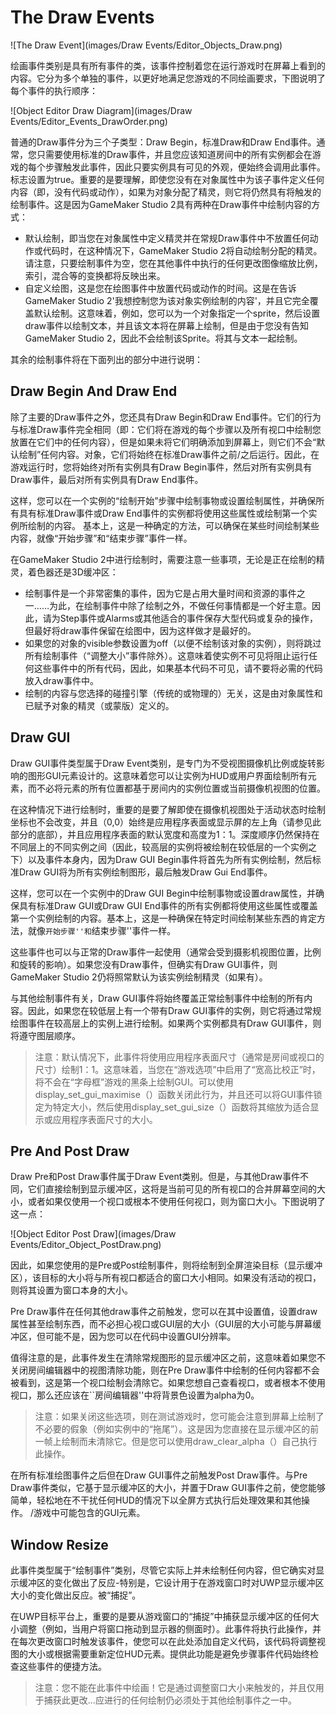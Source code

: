 # The Draw Events

![The Draw Event](images/Draw Events/Editor_Objects_Draw.png)

绘画事件类别是具有所有事件的类，该事件控制着您在运行游戏时在屏幕上看到的内容。它分为多个单独的事件，以更好地满足您游戏的不同绘画要求，下图说明了每个事件的执行顺序：

![Object Editor Draw Diagram](images/Draw Events/Editor_Events_DrawOrder.png)

 普通的Draw事件分为三个子类型：Draw Begin，标准Draw和Draw End事件。通常，您只需要使用标准的Draw事件，并且您应该知道房间中的所有实例都会在游戏的每个步骤触发此事件，因此只要实例具有可见的外观，便始终会调用此事件。标志设置为true。重要的是要理解，即使您没有在对象属性中为该子事件定义任何内容（即，没有代码或动作），如果为对象分配了精灵，则它将仍然具有将触发的绘制事件。这是因为GameMaker Studio 2具有两种在Draw事件中绘制内容的方式：

- 默认绘制，即当您在对象属性中定义精灵并在常规Draw事件中不放置任何动作或代码时，在这种情况下，GameMaker Studio 2将自动绘制分配的精灵。请注意，只要绘制事件为空，您在其他事件中执行的任何更改图像缩放比例，索引，混合等的变换都将反映出来。
- 自定义绘图，这是您在绘图事件中放置代码或动作的时间。这是在告诉GameMaker Studio 2'我想控制您为该对象实例绘制的内容'，并且它完全覆盖默认绘制。这意味着，例如，您可以为一个对象指定一个sprite，然后设置draw事件以绘制文本，并且该文本将在屏幕上绘制，但是由于您没有告知GameMaker Studio 2，因此不会绘制该Sprite。将其与文本一起绘制。

其余的绘制事件将在下面列出的部分中进行说明：



## Draw Begin And Draw End

除了主要的Draw事件之外，您还具有Draw Begin和Draw End事件。它们的行为与标准Draw事件完全相同（即：它们将在游戏的每个步骤以及所有视口中绘制您放置在它们中的任何内容），但是如果未将它们明确添加到屏幕上，则它们不会“默认绘制”任何内容。对象，它们将始终在标准Draw事件之前/之后运行。因此，在游戏运行时，您将始终对所有实例具有Draw Begin事件，然后对所有实例具有Draw事件，最后对所有实例具有Draw End事件。

这样，您可以在一个实例的“绘制开始”步骤中绘制事物或设置绘制属性，并确保所有具有标准Draw事件或Draw End事件的实例都将使用这些属性或绘制第一个实例所绘制的内容。 基本上，这是一种确定的方法，可以确保在某些时间绘制某些内容，就像“开始步骤”和“结束步骤”事件一样。

在GameMaker Studio 2中进行绘制时，需要注意一些事项，无论是正在绘制的精灵，着色器还是3D缓冲区：

- 绘制事件是一个非常密集的事件，因为它是占用大量时间和资源的事件之一……为此，在绘制事件中除了绘制之外，不做任何事情都是一个好主意。因此，请为Step事件或Alarms或其他适合的事件保存大型代码或复杂的操作，但最好将draw事件保留在绘图中，因为这样做才是最好的。
- 如果您的对象的visible参数设置为off（以便不绘制该对象的实例），则将跳过所有绘制事件（“调整大小”事件除外）。这意味着使实例不可见将阻止运行任何这些事件中的所有代码，因此，如果基本代码不可见，请不要将必需的代码放入draw事件中。
- 绘制的内容与您选择的碰撞引擎（传统的或物理的）无关，这是由对象属性和已赋予对象的精灵（或蒙版）定义的。

## Draw GUI

Draw GUI事件类型属于Draw Event类别，是专门为不受视图摄像机比例或旋转影响的图形GUI元素设计的。这意味着您可以让实例为HUD或用户界面绘制所有元素，而不必将元素的所有位置都基于房间内的实例位置或当前摄像机视图的位置。

在这种情况下进行绘制时，重要的是要了解即使在摄像机视图处于活动状态时绘制坐标也不会改变，并且（0,0）始终是应用程序表面或显示屏的左上角（请参见此部分的底部），并且应用程序表面的默认宽度和高度为1：1。深度顺序仍然保持在不同层上的不同实例之间（因此，较高层的实例将被绘制在较低层的一个实例之下）以及事件本身内，因为Draw GUI Begin事件将首先为所有实例绘制，然后标准Draw GUI将为所有实例绘制图形，最后触发Draw Gui End事件。

这样，您可以在一个实例中的Draw GUI Begin中绘制事物或设置draw属性，并确保具有标准Draw GUI或Draw GUI End事件的所有实例都将使用这些属性或覆盖第一个实例绘制的内容。基本上，这是一种确保在特定时间绘制某些东西的肯定方法，就像``开始步骤''和``结束步骤''事件一样。

这些事件也可以与正常的Draw事件一起使用（通常会受到摄影机视图位置，比例和旋转的影响）。如果您没有Draw事件，但确实有Draw GUI事件，则GameMaker Studio 2仍将照常默认为该实例绘制精灵（如果有）。

与其他绘制事件有关，Draw GUI事件将始终覆盖正常绘制事件中绘制的所有内容。因此，如果您在较低层上有一个带有Draw GUI事件的实例，则它将通过常规绘图事件在较高层上的实例上进行绘制。如果两个实例都具有Draw GUI事件，则将遵守图层顺序。

> 注意：默认情况下，此事件将使用应用程序表面尺寸（通常是房间或视口的尺寸）绘制1：1。这意味着，当您在“游戏选项”中启用了“宽高比校正”时，将不会在“字母框”游戏的黑条上绘制GUI。可以使用display_set_gui_maximise（）函数关闭此行为，并且还可以将GUI事件锁定为特定大小，然后使用display_set_gui_size（）函数将其缩放为适合显示或应用程序表面尺寸的大小。

## Pre And Post Draw

Draw Pre和Post Draw事件属于Draw Event类别。但是，与其他Draw事件不同，它们直接绘制到显示缓冲区，这将是当前可见的所有视口的合并屏幕空间的大小，或者如果仅使用一个视口或根本不使用任何视口，则为窗口大小。下图说明了这一点：

![Object Editor Post Draw](images/Draw Events/Editor_Object_PostDraw.png)

 因此，如果您使用的是Pre或Post绘制事件，则将绘制到全屏渲染目标（显示缓冲区），该目标的大小将与所有视口都适合的窗口大小相同。如果没有活动的视口，则将其设置为窗口本身的大小。

Pre Draw事件在任何其他draw事件之前触发，您可以在其中设置值，设置draw属性甚至绘制东西，而不必担心视口或GUI层的大小（GUI层的大小可能与屏幕缓冲区，但可能不是，因为您可以在代码中设置GUI分辨率。

值得注意的是，此事件发生在清除常规图形的显示缓冲区之前，这意味着如果您不关闭房间编辑器中的视图清除功能，则在Pre Draw事件中绘制的任何内容都不会被看到，这是第一个视口绘制会清除它。如果您想自己查看视口，或者根本不使用视口，那么还应该在``房间编辑器''中将背景色设置为alpha为0。

> 注意：如果关闭这些选项，则在测试游戏时，您可能会注意到屏幕上绘制了不必要的假象（例如实例中的“拖尾”）。这是因为您直接在显示缓冲区的前一帧上绘制而未清除它。但是您可以使用draw_clear_alpha（）自己执行此操作。

在所有标准绘图事件之后但在Draw GUI事件之前触发Post Draw事件。与Pre Draw事件类似，它基于显示缓冲区的大小，并置于Draw GUI事件之前，使您能够简单，轻松地在不干扰任何HUD的情况下以全屏方式执行后处理效果和其他操作。 /游戏中可能包含的GUI元素。

## Window Resize

此事件类型属于“绘制事件”类别，尽管它实际上并未绘制任何内容，但它确实对显示缓冲区的变化做出了反应-特别是，它设计用于在游戏窗口时对UWP显示缓冲区大小的变化做出反应。被“捕捉”。

在UWP目标平台上，重要的是要从游戏窗口的“捕捉”中捕获显示缓冲区的任何大小调整（例如，当用户将窗口拖动到显示器的侧面时）。此事件将执行此操作，并在每次更改窗口时触发该事件，使您可以在此处添加自定义代码，该代码将调整视图的大小或根据需要重新定位HUD元素。提供此功能是避免步骤事件代码始终检查这些事件的便捷方法。

> 注意：您不能在此事件中绘画！它是通过调整窗口大小来触发的，并且仅用于捕获此更改...应进行的任何绘制仍必须处于其他绘制事件之一中。